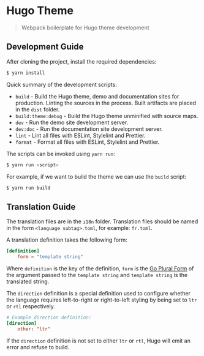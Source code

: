 # Hugo Theme

> Webpack boilerplate for Hugo theme development

## Development Guide

After cloning the project, install the required dependencies:

```s
$ yarn install
```

Quick summary of the development scripts:

- `build` - Build the Hugo theme, demo and documentation sites for production.
  Linting the sources in the process. Built artifacts are placed in the `dist`
  folder.
- `build:theme:debug` - Build the Hugo theme unminified with source maps.
- `dev` - Run the demo site development server.
- `dev:doc` - Run the documentation site development server.
- `lint` - Lint all files with ESLint, Stylelint and Prettier.
- `format` - Format all files with ESLint, Stylelint and Prettier.

The scripts can be invoked using `yarn run`:

```s
$ yarn run <script>
```

For example, if we want to build the theme we can use the `build` script:

```s
$ yarn run build
```

## Translation Guide

The translation files are in the `i18n` folder. Translation files should be
named in the form `<language subtag>.toml`, for example: `fr.toml`.

A translation definition takes the following form:

```toml
[definition]
    form = "template string"
```

Where `definition` is the key of the definition, `form` is the
[Go Plural Form](https://godoc.org/golang.org/x/text/feature/plural#Form)
of the argument passed to the `template string` and `template string` is the
translated string.

The `direction` definition is a special definition used to configure whether
the language requires left-to-right or right-to-left styling by being set to
`ltr` or `rtl` respectively.

```toml
# Example direction definition:
[direction]
    other: "ltr"
```

If the `direction` definition is not set to either `ltr` or `rtl`, Hugo will
emit an error and refuse to build.
